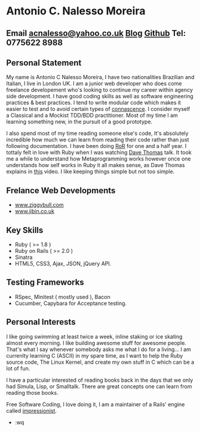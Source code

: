 Antonio C. Nalesso Moreira
==========================
Email acnalesso@yahoo.co.uk
[Blog](nbit001.wordpress.com)
[Github](github.com/acnalesso)
Tel: 0775622 8988
--------------------------------------------------------------------------------------

Personal Statement
------------------

My name is Antonio C Nalesso Moreira, I have two nationalities
Brazilian and Italian, I live in London UK.
I am a junior web developer who does come freelance developement
who's looking to continue my career within agency side development.
I have good coding skills as well as software engineering practices
& best practices. I tend to write modular code which makes it easier
to test and to avoid certain types of [connascence](http://en.wikipedia.org/wiki/Connascence_(computer_programming)).
I consider myself a Classical and a Mockist TDD/BDD practitioner.
Most of my time I am learning something new, in the pursuit
of a good prototype.

I also spend most of my time reading someone else's code,
It's absolutely incredible how much we can learn from reading
their code rather than just following documentation.
I have been doing [RoR](http://rubyonrails.org/) for one
and a half year. I tottaly felt in love with Ruby when I was
watching [Dave Thomas](http://en.wikipedia.org/wiki/Dave_Thomas_(programmer)) talk.
It took me a while to understand how Metaprogramming works
however once one understands how self works in Ruby it all makes sense,
as Dave Thomas explains in [this](http://scotland-on-rails.s3.amazonaws.com/2A04_DaveThomas-SOR.mp4) video.
I like keeping things simple but not too simple.

Frelance Web Developments
-------------------------
* www.ziggybull.com
* www.jibin.co.uk

Key Skills
----------
* Ruby ( >= 1.8 )
* Ruby on Rails ( >= 2.0 )
* Sinatra
* HTML5, CSS3, Ajax, JSON, jQuery API.

Testing Frameworks
------------------
* RSpec, Minitest ( mostly used ), Bacon
* Cucumber, Capybara for Acceptance testing.

Personal Interests
------------------
I like going swimming at least twice a week, inline staking or
ice skating almost every morning.
I like building awesome stuff for awesome people. That's what
I say whenever somebody asks me what I do for a living...
I am currenlty learning C (ASCII) in my spare time, as I want to
help the Ruby source code, The Linux Kernel, and create my own stuff
in C which can be a lot of fun.

I have a particular interested of reading books back in the days
that we only had Simula, Lisp, or Smalltalk.
There are great concepts one can learn from reading those books.

Free Software Coding, I love doing it, I am a maintainer of a Rails'
engine called [impressionist](https://github.com/charlotte-ruby/impressionist).

* :wq
